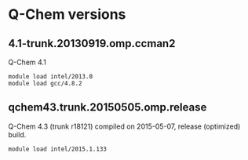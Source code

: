 # Q-Chem versions

## 4.1-trunk.20130919.omp.ccman2

Q-Chem 4.1

```
module load intel/2013.0
module load gcc/4.8.2
```

## qchem43.trunk.20150505.omp.release

Q-Chem 4.3 (trunk r18121) compiled on 2015-05-07, release (optimized) build.

```
module load intel/2015.1.133
```
